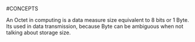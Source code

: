 #CONCEPTS 

An Octet in computing is a data measure size equivalent to 8 bits or 1 Byte. 
Its used in data transmission, because Byte can be ambiguous when not talking about storage size. 

